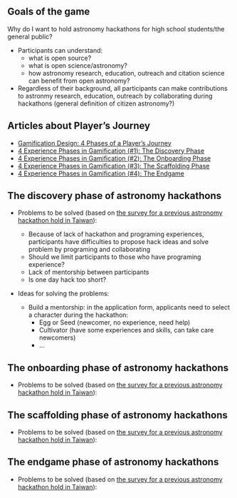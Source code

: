 ## Goals of the game
Why do I want to hold astronomy hackathons for high school students/the general public?
* Participants can understand:
  * what is open source?
  * what is open science/astronomy? 
  * how astronomy research, education, outreach and citation science can benefit from open astronomy?
* Regardless of their background, all participants can make contributions to astronmy research, education, outreach by collaborating during hackathons (general definition of citizen astronomy?)

## Articles about Player’s Journey
* [Gamification Design: 4 Phases of a Player’s Journey](https://yukaichou.com/gamification-examples/experience-phases-game/)
* [4 Experience Phases in Gamification (#1): The Discovery Phase](https://yukaichou.com/gamification-study/4-experience-phases-gamification-1-discovery-phase/)
* [4 Experience Phases in Gamification (#2): The Onboarding Phase](https://yukaichou.com/gamification-study/4-experience-phases-gamification-2-onboarding-phase/)
* [4 Experience Phases in Gamification (#3): The Scaffolding Phase](https://yukaichou.com/gamification-study/4-experience-phases-gamification-3-scaffolding-phase/)
* [4 Experience Phases in Gamification (#4): The Endgame](https://yukaichou.com/gamification-study/4-experience-phases-gamification-4-endgame/)

## The discovery phase of astronomy hackathons
* Problems to be solved (based on [the survey for a previous astronomy hackathon hold in Taiwan](https://coggle.it/diagram/XO_ETNAsCBx_Q-6r/t/20190525%E8%88%88%E5%A4%A7%E9%99%84%E4%B8%AD%E5%A4%A9%E6%96%87%E9%BB%91%E5%AE%A2%E6%9D%BE%E5%8F%83%E8%88%87%E8%80%85%E5%95%8F%E5%8D%B7%E5%9B%9E%E9%A5%8B/5de4484f926ef6a3842e2b0bbbfef87af42cb01b847269970d1559ca345cd6e5)):
  * Because of lack of hackathon and programing experiences, participants have difficulties to propose hack ideas and solve problem by programing and collaborating
  * Should we limit participants to those who have programing experience?
  * Lack of mentorship between participants
  * Is one day hack too short?
  
* Ideas for solving the problems:
  * Build a mentorship: in the application form, applicants need to select a character during the hackathon:
    * Egg or Seed (newcomer, no experience, need help)
    * Cultivator (have some experiences and skills, can take care newcomers)
    * ... 


## The onboarding phase of astronomy hackathons
* Problems to be solved (based on [the survey for a previous astronomy hackathon hold in Taiwan](https://coggle.it/diagram/XO_ETNAsCBx_Q-6r/t/20190525%E8%88%88%E5%A4%A7%E9%99%84%E4%B8%AD%E5%A4%A9%E6%96%87%E9%BB%91%E5%AE%A2%E6%9D%BE%E5%8F%83%E8%88%87%E8%80%85%E5%95%8F%E5%8D%B7%E5%9B%9E%E9%A5%8B/5de4484f926ef6a3842e2b0bbbfef87af42cb01b847269970d1559ca345cd6e5)):



## The scaffolding phase of astronomy hackathons
* Problems to be solved (based on [the survey for a previous astronomy hackathon hold in Taiwan](https://coggle.it/diagram/XO_ETNAsCBx_Q-6r/t/20190525%E8%88%88%E5%A4%A7%E9%99%84%E4%B8%AD%E5%A4%A9%E6%96%87%E9%BB%91%E5%AE%A2%E6%9D%BE%E5%8F%83%E8%88%87%E8%80%85%E5%95%8F%E5%8D%B7%E5%9B%9E%E9%A5%8B/5de4484f926ef6a3842e2b0bbbfef87af42cb01b847269970d1559ca345cd6e5)):


## The endgame phase of astronomy hackathons
* Problems to be solved (based on [the survey for a previous astronomy hackathon hold in Taiwan](https://coggle.it/diagram/XO_ETNAsCBx_Q-6r/t/20190525%E8%88%88%E5%A4%A7%E9%99%84%E4%B8%AD%E5%A4%A9%E6%96%87%E9%BB%91%E5%AE%A2%E6%9D%BE%E5%8F%83%E8%88%87%E8%80%85%E5%95%8F%E5%8D%B7%E5%9B%9E%E9%A5%8B/5de4484f926ef6a3842e2b0bbbfef87af42cb01b847269970d1559ca345cd6e5)):